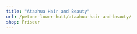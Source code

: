 ```yaml
---
title: "Ataahua Hair and Beauty"
url: /petone-lower-hutt/ataahua-hair-and-beauty/
shop: Friseur
---
```

